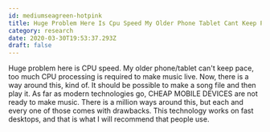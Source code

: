 ```yaml
---
id: mediumseagreen-hotpink
title: Huge Problem Here Is Cpu Speed My Older Phone Tablet Cant Keep Pace Too Much Cpu Processing Is Required To Make Music Live N
category: research
date: 2020-03-30T19:53:37.293Z
draft: false
---
```


Huge problem here is CPU speed. My older phone/tablet can't keep pace, too much CPU processing is required to make music live. Now, there is a way around this, kind of. It should be possible to make a song file and then play it. As far as modern technologies go, CHEAP MOBILE DEVICES are not ready to make music. There is a million ways around this, but each and every one of those comes with drawbacks. This technology works on fast desktops, and that is what I will recommend that people use.